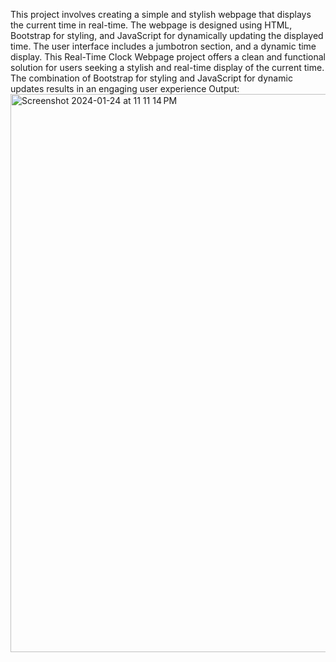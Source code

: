 This project involves creating a simple and stylish webpage that displays the current time in real-time. The webpage is designed using HTML, Bootstrap for styling, and JavaScript for dynamically updating the displayed time. The user interface includes a jumbotron section, and a dynamic time display.
This Real-Time Clock Webpage project offers a clean and functional solution for users seeking a stylish and real-time display of the current time. The combination of Bootstrap for styling and JavaScript for dynamic updates results in an engaging user experience 
Output:
<img width="893" alt="Screenshot 2024-01-24 at 11 11 14 PM" src="https://github.com/charanraj28/Clock/assets/97870117/4ec9eaa8-105a-4fd6-9ab2-3fc286a6ff75">
